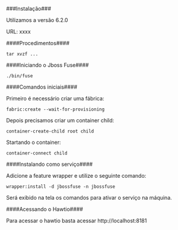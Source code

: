 ###Instalação###

Utilizamos a versão 6.2.0

URL: xxxx

####Procedimentos####

```
tar xvzf ...
```

####Iniciando o Jboss Fuse####

```
./bin/fuse
```

####Comandos iniciais####

Primeiro é necessário criar uma fábrica:

```
fabric:create --wait-for-provisioning
```

Depois precisamos criar um container child:

```
container-create-child root child
```

Startando o container:

```
container-connect child
```

####Instalando como serviço####

Adicione a feature wrapper e utilize o seguinte comando:

```
wrapper:install -d jbossfuse -n jbossfuse
```

Será exibido na tela os comandos para ativar o serviço na máquina.


####Acessando o Hawtio####

Para acessar o hawtio basta acessar http://localhost:8181
